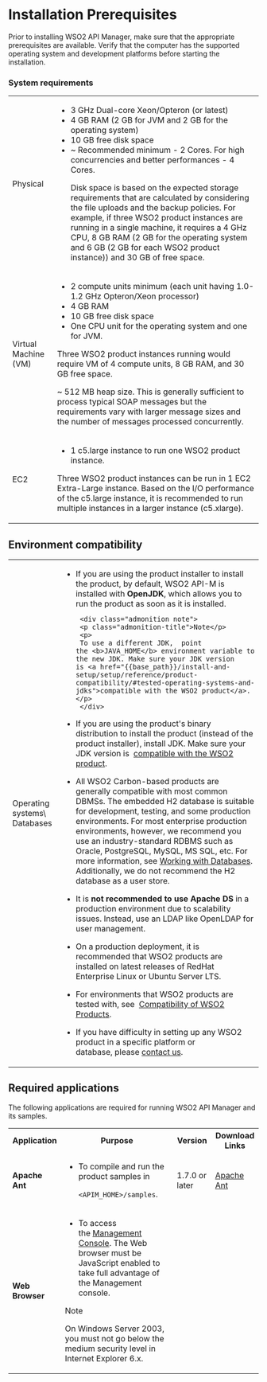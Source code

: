 # Installation Prerequisites

Prior to installing WSO2 API Manager, make sure that the appropriate prerequisites are available. Verify that the computer has the supported operating system and development platforms before starting the installation.

### System requirements

<html>
<table>
<tr>
<td>
Physical </td>
<td>
<ul><li>   3 GHz Dual-core Xeon/Opteron (or latest)</li>
<li>4 GB RAM (2 GB for JVM and 2 GB for the operating system)</li>
<li>10 GB free disk space</li>
<li>  ~ Recommended minimum - 2 Cores. For high concurrencies and better performances - 4 Cores.

Disk space is based on the expected storage requirements that are calculated by considering the file uploads and the backup policies. For example, if three WSO2 product instances are running in a single machine, it requires a 4 GHz CPU, 8 GB RAM (2 GB for the operating system and 6 GB (2 GB for each WSO2 product instance)) and 30 GB of free space.
</td>
</tr>
<tr>
<td>
Virtual Machine (VM) </td>
<td>
<ul>
<li>  2 compute units minimum (each unit having 1.0-1.2 GHz Opteron/Xeon processor)</li>
<li>
  4 GB RAM</li>
  <li>
10 GB free disk space</li>
<li>One CPU unit for the operating system and one for JVM.</li>
</ul>
<p>
Three WSO2 product instances running would require VM of 4 compute units, 8 GB RAM, and 30 GB free space.
</p>
<p>~ 512 MB heap size. This is generally sufficient to process typical SOAP messages but the requirements vary with larger message sizes and  the number of messages processed concurrently.</p>
</td>
</tr>
<tr>
<td>EC2 </td>
<td>

-   1 c5.large instance to run one WSO2 product instance.

Three WSO2 product instances can be run in 1 EC2 Extra-Large instance. Based on the I/O performance of the c5.large instance, it is recommended to run multiple instances in a larger instance (c5.xlarge).
</td></tr>
</table>
</html>

## Environment compatibility

<html> 
<table>
<tr>
<td>
Operating systems\
Databases
</td>
<td>

<ul><li>  If you are using the product installer to install the product, by default, WSO2 API-M is installed with <b>OpenJDK</b>, which allows you to run the product as soon as it is installed.

     
     <div class="admonition note">
     <p class="admonition-title">Note</p>
     <p>
     To use a different JDK,  point the <b>JAVA_HOME</b> environment variable to the new JDK. Make sure your JDK version is <a href="{{base_path}}/install-and-setup/setup/reference/product-compatibility/#tested-operating-systems-and-jdks">compatible with the WSO2 product</a>.</p>
     </div> 
     

    
</li>
<li>
<p>If you are using the product's binary distribution to install the product (instead of the product installer), install JDK. Make sure your JDK version is  <a href="{{base_path}}/install-and-setup/setup/reference/product-compatibility/#tested-operating-systems-and-jdks">compatible with the WSO2 product</a>.</p>
</li>
<li><p>All WSO2 Carbon-based products are generally compatible with most common DBMSs. The embedded H2 database is suitable for development, testing, and some production environments. For most enterprise production environments, however, we recommend you use an industry-standard RDBMS such as Oracle, PostgreSQL, MySQL, MS SQL, etc. For more information, see <a href="{{base_path}}/install-and-setup/setup/setting-up-databases/overview/">Working with Databases</a>. Additionally, we do not recommend the H2 database as a user store.</p>
</li>
<li><p>
It is <b>not recommended to use Apache DS</b> in a production environment due to scalability issues. Instead, use an LDAP like OpenLDAP for user management.</p></li>
<li><p>On a production deployment, it is recommended that WSO2 products are installed on latest releases of RedHat Enterprise Linux or Ubuntu Server LTS.</p></li>
<li>
<p>For environments that WSO2 products are tested with, see 
<a href="{{base_path}}/install-and-setup/setup/reference/product-compatibility/#tested-wso2-products">Compatibility of WSO2 Products</a>.</p></li>
<li><p>
If you have difficulty in setting up any WSO2 product in a specific platform or database, please <a href="http://wso2.com/support/">contact us</a>.</p>
</li>
</ul>
</td></tr></table></html>

## Required applications

The following applications are required for running WSO2 API Manager and its samples.

<html>
<table>
<tr>
<th>Application
</th>

<th>Purpose
</th>
<th>Version
</th>
<th>Download Links
</th>

</tr>

<tr>
<td>
<b>Apache Ant</b>
</td>
<td>
<ul>
<li>
    <p>  To compile and run the product samples in <code>
    &lt;APIM_HOME&gt;/samples</code>.</p>
</li>
</ul>

</td>
<td>
<p>
1.7.0 or later
</p>
</td>
<td>
<p>
 <a href="http://ant.apache.org/">Apache Ant</a> </td>
 </p>
</tr>
<tr>
<td>
<b>Web Browser</b>
</td><td>
<ul><li>  To access the <a href="{{base_path}}/install-and-setup/install/running-the-product/">Management Console</a>. The Web browser must be JavaScript enabled to take full advantage of the Management console.
</li></ul>
<div class="admonition note">
     <p class="admonition-title">Note</p>
     <p>
     On Windows Server 2003, you must not go below the medium security level in Internet Explorer 6.x.</p>
     </div> 
 </td>
 <td>
 </td>
 <td>
 </td>
 </tr>
 </table>
 </html>